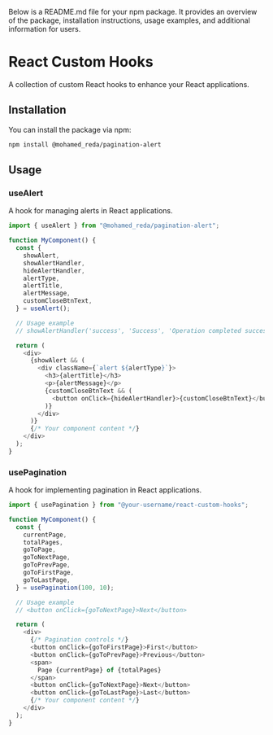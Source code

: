 Below is a README.md file for your npm package. It provides an overview of the package, installation instructions, usage examples, and additional information for users.

# React Custom Hooks

A collection of custom React hooks to enhance your React applications.

## Installation

You can install the package via npm:

```bash
npm install @mohamed_reda/pagination-alert
```

## Usage

### useAlert

A hook for managing alerts in React applications.

```javascript
import { useAlert } from "@mohamed_reda/pagination-alert";

function MyComponent() {
  const {
    showAlert,
    showAlertHandler,
    hideAlertHandler,
    alertType,
    alertTitle,
    alertMessage,
    customCloseBtnText,
  } = useAlert();

  // Usage example
  // showAlertHandler('success', 'Success', 'Operation completed successfully', 'Close');

  return (
    <div>
      {showAlert && (
        <div className={`alert ${alertType}`}>
          <h3>{alertTitle}</h3>
          <p>{alertMessage}</p>
          {customCloseBtnText && (
            <button onClick={hideAlertHandler}>{customCloseBtnText}</button>
          )}
        </div>
      )}
      {/* Your component content */}
    </div>
  );
}
```

### usePagination

A hook for implementing pagination in React applications.

```javascript
import { usePagination } from "@your-username/react-custom-hooks";

function MyComponent() {
  const {
    currentPage,
    totalPages,
    goToPage,
    goToNextPage,
    goToPrevPage,
    goToFirstPage,
    goToLastPage,
  } = usePagination(100, 10);

  // Usage example
  // <button onClick={goToNextPage}>Next</button>

  return (
    <div>
      {/* Pagination controls */}
      <button onClick={goToFirstPage}>First</button>
      <button onClick={goToPrevPage}>Previous</button>
      <span>
        Page {currentPage} of {totalPages}
      </span>
      <button onClick={goToNextPage}>Next</button>
      <button onClick={goToLastPage}>Last</button>
      {/* Your component content */}
    </div>
  );
}
```